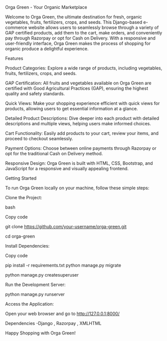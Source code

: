 Orga Green - Your Organic Marketplace

Welcome to Orga Green, the ultimate destination for fresh, organic vegetables, fruits, fertilizers, crops, and seeds. This Django-based e-commerce website allows users to seamlessly browse through a variety of GAP certified products, add them to the cart, make orders, and conveniently pay through Razorpay or opt for Cash on Delivery. With a responsive and user-friendly interface, Orga Green makes the process of shopping for organic produce a delightful experience.

Features

Product Categories:  Explore a wide range of products, including vegetables, fruits, fertilizers, crops, and seeds.

GAP Certification: All fruits and vegetables available on Orga Green are certified with Good Agricultural Practices (GAP), ensuring the highest                    quality and safety standards.

Quick Views: Make your shopping experience efficient with quick views for products, allowing users to get essential information at a glance.

Detailed Product Descriptions: Dive deeper into each product with detailed descriptions and multiple views, helping users make informed choices.

Cart Functionality: Easily add products to your cart, review your items, and proceed to checkout seamlessly.

Payment Options: Choose between online payments through Razorpay or opt for the traditional Cash on Delivery method.

Responsive Design: Orga Green is built with HTML, CSS, Bootstrap, and JavaScript for a responsive and visually appealing frontend.




Getting Started

To run Orga Green locally on your machine, follow these simple steps:




Clone the Project:

bash

Copy code

git clone https://github.com/your-username/orga-green.git

cd orga-green

Install Dependencies:

Copy code

pip install -r requirements.txt
python manage.py migrate

python manage.py createsuperuser

Run the Development Server:



python manage.py runserver

Access the Application:

Open your web browser and go to http://127.0.0.1:8000/


Dependencies -Django , Razorpay  , XMLHTML


Happy Shopping with Orga Green!

